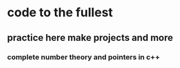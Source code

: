 # code to the fullest

## practice here make projects and more

### complete number theory and pointers in c++